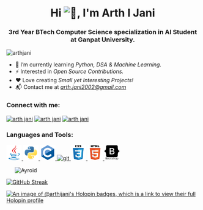 <!--  [![MasterHead](https://github.com/Ayroid/Ayroid/blob/main/20221019_014220.jpg)](https://Ayroid.io)  -->

<h1 align="center">Hi <img src="https://raw.githubusercontent.com/nixin72/nixin72/master/wave.gif" alt="👋" height="45" width="45"/>, I'm Arth I Jani</h1>
<h3 align="center">3rd Year BTech Computer Science specialization in AI Student at Ganpat University.<br></h3>

<p align="left"> <img src="https://komarev.com/ghpvc/?username=arthijani&label=Profile%20views&color=0e75b6&style=flat" alt="arthjani" /> </p>

<!-- <img align="right" alt="Coding" width="370" style="border-radius:5px" src="https://github.com/Ayroid/Ayroid/blob/main/20221002_231734.png"> -->

- 🌱 I’m currently learning *Python, DSA & Machine Learning.*
- ⚡ Interested in *Open Source Contributions.*
- ❤️ Love creating *Small yet Interesting Projects!*
- 📬 Contact me at *arth.jani2002@gmail.com*

<h3 align="left">Connect with me:</h3>
<p align="left">
<a href="https://www.linkedin.com/in/arth-jani-b06376205/" target="_blank"><img align="center" src="https://raw.githubusercontent.com/rahuldkjain/github-profile-readme-generator/master/src/images/icons/Social/linked-in-alt.svg" alt="arth jani" height="30" width="40" /></a>
<a href="https://leetcode.com/ArthJani22/" target="_blank"><img align="center" src="https://raw.githubusercontent.com/rahuldkjain/github-profile-readme-generator/master/src/images/icons/Social/leet-code.svg" alt="arth jani" height="30" width="40" /></a>
<a href="https://www.hackerrank.com/arth_jani2002" target="_blank"><img align="center" src="https://raw.githubusercontent.com/rahuldkjain/github-profile-readme-generator/master/src/images/icons/Social/hackerrank.svg" alt="arth jani" height="30" width="40" /></a>
</p>

<h3 align="left">Languages and Tools:</h3>
<p align="left"> <a href="https://www.java.com" target="_blank" rel="noreferrer"> <img src="https://raw.githubusercontent.com/devicons/devicon/master/icons/java/java-original.svg" alt="java" width="40" height="40"/> <a href="https://www.python.org" target="_blank" rel="noreferrer"> <img src="https://raw.githubusercontent.com/devicons/devicon/master/icons/python/python-original.svg" alt="python" width="40" height="40"/> </a> <a href="https://www.cprogramming.com/" target="_blank" rel="noreferrer"> <img src="https://raw.githubusercontent.com/devicons/devicon/master/icons/c/c-original.svg" alt="c" width="40" height="40"/> </a> <a href="https://git-scm.com/" target="_blank" rel="noreferrer"> <img src="https://www.vectorlogo.zone/logos/git-scm/git-scm-icon.svg" alt="git" width="40" height="40"/> </a> <a href="https://www.w3schools.com/css/" target="_blank" rel="noreferrer"> <img src="https://raw.githubusercontent.com/devicons/devicon/master/icons/css3/css3-original-wordmark.svg" alt="css3" width="40" height="40"/> </a> <a href="https://www.w3.org/html/" target="_blank" rel="noreferrer"> <img src="https://raw.githubusercontent.com/devicons/devicon/master/icons/html5/html5-original-wordmark.svg" alt="html5" width="40" height="40"/> </a> <a href="https://getbootstrap.com" target="_blank" rel="noreferrer"> <img src="https://raw.githubusercontent.com/devicons/devicon/master/icons/bootstrap/bootstrap-plain-wordmark.svg" alt="bootstrap" width="40" height="40"/> </a> </p>

<p> &ensp; &ensp; <img align="center" src="https://github-readme-stats.vercel.app/api/top-langs?username=ArthIJani&show_icons=true&locale=en&layout=compact&theme=midnight-purple" alt="Ayroid" width="357"/> &ensp; &ensp; 
<!-- <img align="center" src="https://github-readme-streak-stats.herokuapp.com/?user=ayroid&layout=compact&theme=midnight-purple" alt="Ayroid" width="425"/></p>-->

[![GitHub Streak](https://github-readme-streak-stats.herokuapp.com?user=ArthIJani&theme=github-dark-blue)](https://git.io/streak-stats)

[![An image of @arthijani's Holopin badges, which is a link to view their full Holopin profile](https://holopin.me/arthijani)](https://holopin.io/@arthijani)
